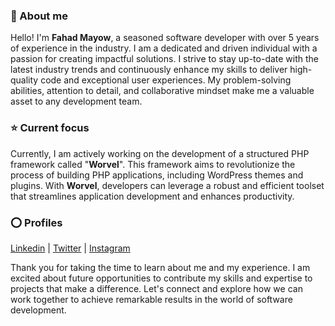 ### 👋 About me 
Hello! I'm **Fahad Mayow**, a seasoned software developer with over 5 years of experience in the industry.
I am a dedicated and driven individual with a passion for creating impactful solutions. I strive to stay up-to-date with the latest industry trends and continuously enhance my skills to deliver high-quality code and exceptional user experiences. My problem-solving abilities, attention to detail, and collaborative mindset make me a valuable asset to any development team.

### ⭐ Current focus
Currently, I am actively working on the development of a structured PHP framework called "**Worvel**". This framework aims to revolutionize the process of building PHP applications, including WordPress themes and plugins. With **Worvel**, developers can leverage a robust and efficient toolset that streamlines application development and enhances productivity.

### ⭕ Profiles
[Linkedin](https://linkedin.com/in/fahadmayow) |
[Twitter](https://twitter.com/fahadmayow) |
[Instagram](https://instagram.com/fahadmayow)

Thank you for taking the time to learn about me and my experience. I am excited about future opportunities to contribute my skills and expertise to projects that make a difference. Let's connect and explore how we can work together to achieve remarkable results in the world of software development.
